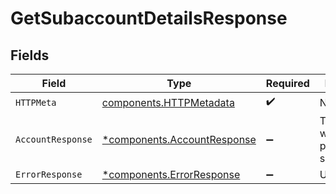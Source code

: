 # GetSubaccountDetailsResponse


## Fields

| Field                                                                     | Type                                                                      | Required                                                                  | Description                                                               |
| ------------------------------------------------------------------------- | ------------------------------------------------------------------------- | ------------------------------------------------------------------------- | ------------------------------------------------------------------------- |
| `HTTPMeta`                                                                | [components.HTTPMetadata](../../models/components/httpmetadata.md)        | :heavy_check_mark:                                                        | N/A                                                                       |
| `AccountResponse`                                                         | [*components.AccountResponse](../../models/components/accountresponse.md) | :heavy_minus_sign:                                                        | The request was processed successfully                                    |
| `ErrorResponse`                                                           | [*components.ErrorResponse](../../models/components/errorresponse.md)     | :heavy_minus_sign:                                                        | Unauthorized.                                                             |